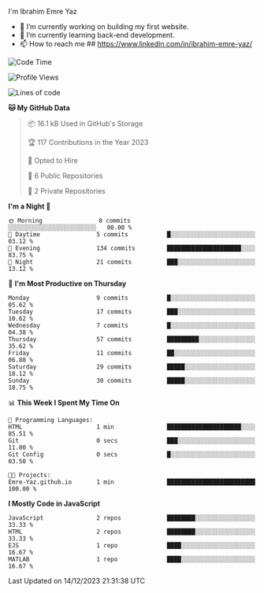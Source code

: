 I'm Ibrahim Emre Yaz

- 🔭 I’m currently working on building my first website.
- 🌱 I’m currently learning back-end development.
- 📫 How to reach me ## https://www.linkedin.com/in/ibrahim-emre-yaz/

<!--START_SECTION:waka-->
![Code Time](http://img.shields.io/badge/Code%20Time-2%20mins-blue)

![Profile Views](http://img.shields.io/badge/Profile%20Views-9-blue)

![Lines of code](https://img.shields.io/badge/From%20Hello%20World%20I%27ve%20Written-589.8%20thousand%20lines%20of%20code-blue)

**🐱 My GitHub Data** 

> 📦 16.1 kB Used in GitHub's Storage 
 > 
> 🏆 117 Contributions in the Year 2023
 > 
> 💼 Opted to Hire
 > 
> 📜 6 Public Repositories 
 > 
> 🔑 2 Private Repositories 
 > 
**I'm a Night 🦉** 

```text
🌞 Morning                0 commits           ░░░░░░░░░░░░░░░░░░░░░░░░░   00.00 % 
🌆 Daytime                5 commits           █░░░░░░░░░░░░░░░░░░░░░░░░   03.12 % 
🌃 Evening                134 commits         █████████████████████░░░░   83.75 % 
🌙 Night                  21 commits          ███░░░░░░░░░░░░░░░░░░░░░░   13.12 % 
```
📅 **I'm Most Productive on Thursday** 

```text
Monday                   9 commits           █░░░░░░░░░░░░░░░░░░░░░░░░   05.62 % 
Tuesday                  17 commits          ███░░░░░░░░░░░░░░░░░░░░░░   10.62 % 
Wednesday                7 commits           █░░░░░░░░░░░░░░░░░░░░░░░░   04.38 % 
Thursday                 57 commits          █████████░░░░░░░░░░░░░░░░   35.62 % 
Friday                   11 commits          ██░░░░░░░░░░░░░░░░░░░░░░░   06.88 % 
Saturday                 29 commits          █████░░░░░░░░░░░░░░░░░░░░   18.12 % 
Sunday                   30 commits          █████░░░░░░░░░░░░░░░░░░░░   18.75 % 
```


📊 **This Week I Spent My Time On** 

```text
💬 Programming Languages: 
HTML                     1 min               █████████████████████░░░░   85.51 % 
Git                      0 secs              ███░░░░░░░░░░░░░░░░░░░░░░   11.00 % 
Git Config               0 secs              █░░░░░░░░░░░░░░░░░░░░░░░░   03.50 % 

🐱‍💻 Projects: 
Emre-Yaz.github.io       1 min               █████████████████████████   100.00 % 
```

**I Mostly Code in JavaScript** 

```text
JavaScript               2 repos             ████████░░░░░░░░░░░░░░░░░   33.33 % 
HTML                     2 repos             ████████░░░░░░░░░░░░░░░░░   33.33 % 
EJS                      1 repo              ████░░░░░░░░░░░░░░░░░░░░░   16.67 % 
MATLAB                   1 repo              ████░░░░░░░░░░░░░░░░░░░░░   16.67 % 
```




 Last Updated on 14/12/2023 21:31:38 UTC
<!--END_SECTION:waka-->


<!--
**Emre-Yaz/emre-yaz** is a ✨ _special_ ✨ repository because its `README.md` (this file) appears on your GitHub profile.
-->
